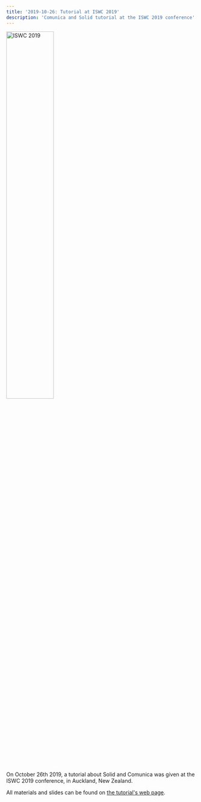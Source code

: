 ```yaml
---
title: '2019-10-26: Tutorial at ISWC 2019'
description: 'Comunica and Solid tutorial at the ISWC 2019 conference'
---
```


<div class="docs-intro-img">
  <a href="https://iswc2019.semanticweb.org/"><img src="https://iswc2018.blogs.auckland.ac.nz/files/2018/08/logo2019-vbhziv.png" alt="ISWC 2019" style="width:50%" /></a>
</div>

On October 26th 2019, a tutorial about Solid and Comunica was given at the ISWC 2019 conference, in Auckland, New Zealand.

All materials and slides can be found on [the tutorial's web page](https://comunica.github.io/Tutorial-ISWC2019-Solid-Comunica/).
